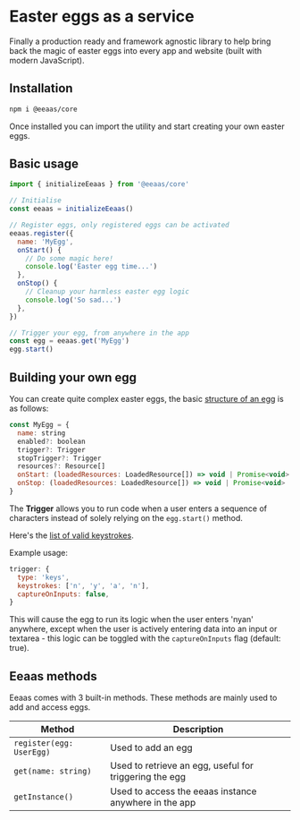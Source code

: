 # Easter eggs as a service

Finally a production ready and framework agnostic library to help bring back the magic of easter eggs into every app and website (built with modern JavaScript).

## Installation

```bash
npm i @eeaas/core
```

Once installed you can import the utility and start creating your own easter eggs.


## Basic usage

```javascript
import { initializeEeaas } from '@eeaas/core'

// Initialise
const eeaas = initializeEeaas()

// Register eggs, only registered eggs can be activated
eeaas.register({
  name: 'MyEgg',
  onStart() {
    // Do some magic here!
    console.log('Easter egg time...')
  },
  onStop() {
    // Cleanup your harmless easter egg logic
    console.log('So sad...')
  },
})

// Trigger your egg, from anywhere in the app
const egg = eeaas.get('MyEgg')
egg.start()
```

## Building your own egg

You can create quite complex easter eggs, the basic [structure of an egg]((./src/types/types_global.ts#L28)) is as follows:
```javascript
const MyEgg = {
  name: string
  enabled?: boolean
  trigger?: Trigger
  stopTrigger?: Trigger
  resources?: Resource[]
  onStart: (loadedResources: LoadedResource[]) => void | Promise<void>
  onStop: (loadedResources: LoadedResource[]) => void | Promise<void>
}
```

The __Trigger__ allows you to run code when a user enters a sequence of characters instead of solely relying on the `egg.start()` method.

Here's the [list of valid keystrokes](./src/types/types_keys.ts).

Example usage:
```javascript
trigger: {
  type: 'keys',
  keystrokes: ['n', 'y', 'a', 'n'],
  captureOnInputs: false,
}
```

This will cause the egg to run its logic when the user enters 'nyan' anywhere, except when the user is actively entering data into an input or textarea - this logic can be toggled with the `captureOnInputs` flag (default: true).


## Eeaas methods

Eeaas comes with 3 built-in methods. These methods are mainly used to add and access eggs.

Method                    | Description
------------------------- | -----------
`register(egg: UserEgg)`  | Used to add an egg
`get(name: string)`       | Used to retrieve an egg, useful for triggering the egg
`getInstance()`           | Used to access the eeaas instance anywhere in the app

